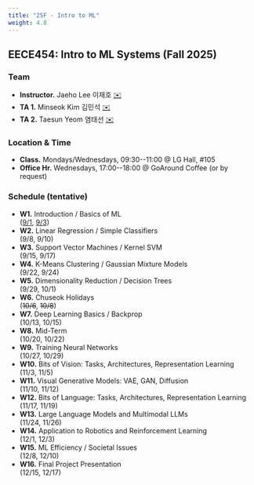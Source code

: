 ```yaml
---
title: "25F - Intro to ML"
weight: 4.8
---
```


## **EECE454: Intro to ML Systems (Fall 2025)**

### **Team**
- **Instructor.** Jaeho Lee 이재호 [✉️](mailto:jaeho.lee@postech.ac.kr)
- **TA 1.** Minseok Kim 김민석 [✉️](mailto:kms2914@postech.ac.kr)
- **TA 2.** Taesun Yeom 염태선 [✉️](mailto:tsyeom@postech.ac.kr)

### **Location & Time**
- **Class.** Mondays/Wednesdays, 09:30--11:00 @ LG Hall, #105
- **Office Hr.** Wednesdays, 17:00--18:00 @ GoAround Coffee (or by request)


### **Schedule (tentative)**
- **W1.** Introduction / Basics of ML  
([9/1](lec/lec1.pdf), [9/3](lec/lec2.pdf))
- **W2.** Linear Regression / Simple Classifiers  
(9/8, 9/10)  
- **W3.** Support Vector Machines / Kernel SVM  
(9/15, 9/17)  
- **W4.** K-Means Clustering / Gaussian Mixture Models  
(9/22, 9/24)
- **W5.** Dimensionality Reduction / Decision Trees  
(9/29, 10/1)
- **W6.** Chuseok Holidays  
(~~10/6~~, ~~10/8~~)
- **W7.** Deep Learning Basics / Backprop  
(10/13, 10/15)
- **W8.** Mid-Term  
(10/20, 10/22)
- **W9.** Training Neural Networks  
(10/27, 10/29)
- **W10.** Bits of Vision: Tasks, Architectures, Representation Learning   
(11/3, 11/5)
- **W11.** Visual Generative Models: VAE, GAN, Diffusion  
(11/10, 11/12)
- **W12.** Bits of Language: Tasks, Architectures, Representation Learning  
(11/17, 11/19)
- **W13.** Large Language Models and Multimodal LLMs  
(11/24, 11/26)
- **W14.** Application to Robotics and Reinforcement Learning  
(12/1, 12/3)
- **W15.** ML Efficiency / Societal Issues  
(12/8, 12/10)  
- **W16.** Final Project Presentation  
(12/15, 12/17)